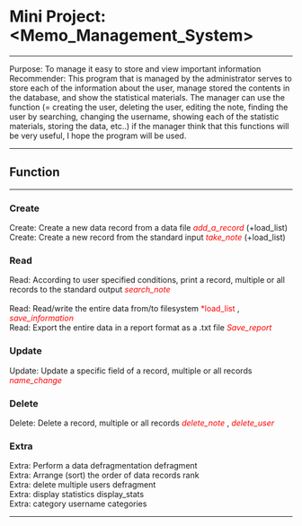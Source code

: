 
# Mini Project: <Memo_Management_System>

***

Purpose: To manage it easy to store and view important information </br>
Recommender: This program that is managed by the administrator serves to store each of the information about the user, manage stored the contents in the database, and show the statistical materials. The manager can use the function (= creating the user, deleting the user, editing the note, finding the user by searching, changing the username, showing each of the statistic materials, storing the data, etc..) if the manager think that this functions will be very useful, I hope the program will be used. 

***

## Function
***
### Create
Create: Create a new data record from a data file	<span style="color:red;"> *add_a_record* </span> (+load_list) </br>
Create: Create a new record from the standard input	<span style="color:red;"> *take_note* </span> (+load_list)	

### Read

Read: According to user specified conditions, print a record, multiple or all records to the standard output <span style="color:red;"> *search_note* </span></br>		
Read: Read/write the entire data from/to filesystem	<span style="color:red;"> *load_list </span> , <span style="color:red;"> *save_information* </span> </br>
Read: Export the entire data in a report format as a .txt file <span style="color:red;"> *Save_report* </span></br>	

### Update

Update: Update a specific field of a record, multiple or all records <span style="color:red;"> *name_change* </span>

### Delete
Delete: Delete a record, multiple or all records	<span style="color:red;"> *delete_note* </span> , <span style="color:red;"> *delete_user* </span>

### Extra

Extra: Perform a data defragmentation	defragment </br>
Extra: Arrange (sort) the order of data records	rank </br>
Extra: delete multiple users	defragment	</br>
Extra: display statistics	display_stats	</br>
Extra: category username	categories	</br>

***
